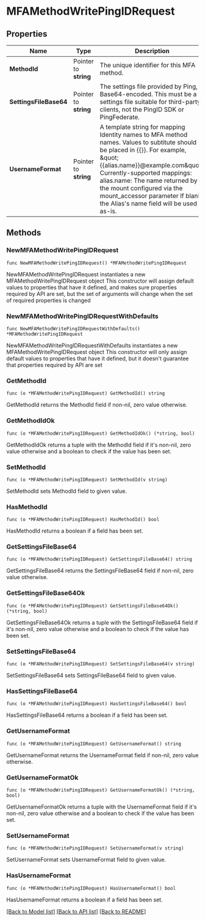 # MFAMethodWritePingIDRequest


## Properties

Name | Type | Description | Notes
------------ | ------------- | ------------- | -------------
**MethodId** | Pointer to **string** | The unique identifier for this MFA method. | [optional] 
**SettingsFileBase64** | Pointer to **string** | The settings file provided by Ping, Base64-encoded. This must be a settings file suitable for third-party clients, not the PingID SDK or PingFederate. | [optional] 
**UsernameFormat** | Pointer to **string** | A template string for mapping Identity names to MFA method names. Values to subtitute should be placed in {{}}. For example, \&quot;{{alias.name}}@example.com\&quot;. Currently-supported mappings: alias.name: The name returned by the mount configured via the mount_accessor parameter If blank, the Alias&#x27;s name field will be used as-is. | [optional] 



## Methods


### NewMFAMethodWritePingIDRequest

`func NewMFAMethodWritePingIDRequest() *MFAMethodWritePingIDRequest`

NewMFAMethodWritePingIDRequest instantiates a new MFAMethodWritePingIDRequest object
This constructor will assign default values to properties that have it defined,
and makes sure properties required by API are set, but the set of arguments
will change when the set of required properties is changed

### NewMFAMethodWritePingIDRequestWithDefaults

`func NewMFAMethodWritePingIDRequestWithDefaults() *MFAMethodWritePingIDRequest`

NewMFAMethodWritePingIDRequestWithDefaults instantiates a new MFAMethodWritePingIDRequest object
This constructor will only assign default values to properties that have it defined,
but it doesn't guarantee that properties required by API are set


### GetMethodId

`func (o *MFAMethodWritePingIDRequest) GetMethodId() string`

GetMethodId returns the MethodId field if non-nil, zero value otherwise.

### GetMethodIdOk

`func (o *MFAMethodWritePingIDRequest) GetMethodIdOk() (*string, bool)`

GetMethodIdOk returns a tuple with the MethodId field if it's non-nil, zero value otherwise
and a boolean to check if the value has been set.

### SetMethodId

`func (o *MFAMethodWritePingIDRequest) SetMethodId(v string)`

SetMethodId sets MethodId field to given value.


### HasMethodId

`func (o *MFAMethodWritePingIDRequest) HasMethodId() bool`

HasMethodId returns a boolean if a field has been set.




### GetSettingsFileBase64

`func (o *MFAMethodWritePingIDRequest) GetSettingsFileBase64() string`

GetSettingsFileBase64 returns the SettingsFileBase64 field if non-nil, zero value otherwise.

### GetSettingsFileBase64Ok

`func (o *MFAMethodWritePingIDRequest) GetSettingsFileBase64Ok() (*string, bool)`

GetSettingsFileBase64Ok returns a tuple with the SettingsFileBase64 field if it's non-nil, zero value otherwise
and a boolean to check if the value has been set.

### SetSettingsFileBase64

`func (o *MFAMethodWritePingIDRequest) SetSettingsFileBase64(v string)`

SetSettingsFileBase64 sets SettingsFileBase64 field to given value.


### HasSettingsFileBase64

`func (o *MFAMethodWritePingIDRequest) HasSettingsFileBase64() bool`

HasSettingsFileBase64 returns a boolean if a field has been set.




### GetUsernameFormat

`func (o *MFAMethodWritePingIDRequest) GetUsernameFormat() string`

GetUsernameFormat returns the UsernameFormat field if non-nil, zero value otherwise.

### GetUsernameFormatOk

`func (o *MFAMethodWritePingIDRequest) GetUsernameFormatOk() (*string, bool)`

GetUsernameFormatOk returns a tuple with the UsernameFormat field if it's non-nil, zero value otherwise
and a boolean to check if the value has been set.

### SetUsernameFormat

`func (o *MFAMethodWritePingIDRequest) SetUsernameFormat(v string)`

SetUsernameFormat sets UsernameFormat field to given value.


### HasUsernameFormat

`func (o *MFAMethodWritePingIDRequest) HasUsernameFormat() bool`

HasUsernameFormat returns a boolean if a field has been set.









[[Back to Model list]](../README.md#documentation-for-models) [[Back to API list]](../README.md#documentation-for-api-endpoints) [[Back to README]](../README.md)


